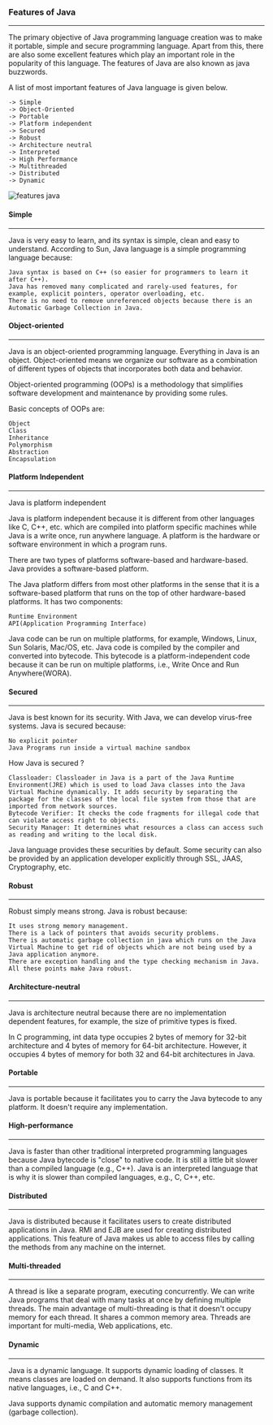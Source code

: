 ### Features of Java
 ---

The primary objective of Java programming language creation was to make it portable, simple and secure programming language. Apart from this, there are also some excellent features which play an important role in the popularity of this language. The features of Java are also known as java buzzwords.

A list of most important features of Java language is given below.



    -> Simple
    -> Object-Oriented
    -> Portable
    -> Platform independent
    -> Secured
    -> Robust
    -> Architecture neutral
    -> Interpreted
    -> High Performance
    -> Multithreaded
    -> Distributed
    -> Dynamic
    

![features java](https://github.com/rhushikesh2000/Java_tutorial/assets/124034778/f4d0763b-0a90-48d2-9f3d-f14efb72c4b5)



#### Simple
---

Java is very easy to learn, and its syntax is simple, clean and easy to understand. According to Sun, Java language is a simple programming language because:

    Java syntax is based on C++ (so easier for programmers to learn it after C++).
    Java has removed many complicated and rarely-used features, for example, explicit pointers, operator overloading, etc.
    There is no need to remove unreferenced objects because there is an Automatic Garbage Collection in Java.

#### Object-oriented
---

Java is an object-oriented programming language. Everything in Java is an object. Object-oriented means we organize our software as a combination of different types of objects that incorporates both data and behavior.

Object-oriented programming (OOPs) is a methodology that simplifies software development and maintenance by providing some rules.

Basic concepts of OOPs are:

    Object
    Class
    Inheritance
    Polymorphism
    Abstraction
    Encapsulation

#### Platform Independent
---

Java is platform independent

Java is platform independent because it is different from other languages like C, C++, etc. which are compiled into platform specific machines while Java is a write once, run anywhere language. A platform is the hardware or software environment in which a program runs.

There are two types of platforms software-based and hardware-based. Java provides a software-based platform.

The Java platform differs from most other platforms in the sense that it is a software-based platform that runs on the top of other hardware-based platforms. It has two components:

    Runtime Environment
    API(Application Programming Interface)

Java code can be run on multiple platforms, for example, Windows, Linux, Sun Solaris, Mac/OS, etc. Java code is compiled by the compiler and converted into bytecode. This bytecode is a platform-independent code because it can be run on multiple platforms, i.e., Write Once and Run Anywhere(WORA).

#### Secured
---
Java is best known for its security. With Java, we can develop virus-free systems. Java is secured because:

    No explicit pointer
    Java Programs run inside a virtual machine sandbox

How Java is secured ?

    Classloader: Classloader in Java is a part of the Java Runtime Environment(JRE) which is used to load Java classes into the Java Virtual Machine dynamically. It adds security by separating the package for the classes of the local file system from those that are imported from network sources.
    Bytecode Verifier: It checks the code fragments for illegal code that can violate access right to objects.
    Security Manager: It determines what resources a class can access such as reading and writing to the local disk.

Java language provides these securities by default. Some security can also be provided by an application developer explicitly through SSL, JAAS, Cryptography, etc.

#### Robust

---

Robust simply means strong. Java is robust because:

    It uses strong memory management.
    There is a lack of pointers that avoids security problems.
    There is automatic garbage collection in java which runs on the Java Virtual Machine to get rid of objects which are not being used by a Java application anymore.
    There are exception handling and the type checking mechanism in Java. All these points make Java robust.

#### Architecture-neutral

---

Java is architecture neutral because there are no implementation dependent features, for example, the size of primitive types is fixed.

In C programming, int data type occupies 2 bytes of memory for 32-bit architecture and 4 bytes of memory for 64-bit architecture. However, it occupies 4 bytes of memory for both 32 and 64-bit architectures in Java.

#### Portable

---

Java is portable because it facilitates you to carry the Java bytecode to any platform. It doesn't require any implementation.

#### High-performance

---

Java is faster than other traditional interpreted programming languages because Java bytecode is "close" to native code. It is still a little bit slower than a compiled language (e.g., C++). Java is an interpreted language that is why it is slower than compiled languages, e.g., C, C++, etc.

#### Distributed

---

Java is distributed because it facilitates users to create distributed applications in Java. RMI and EJB are used for creating distributed applications. This feature of Java makes us able to access files by calling the methods from any machine on the internet.

#### Multi-threaded

---

A thread is like a separate program, executing concurrently. We can write Java programs that deal with many tasks at once by defining multiple threads. The main advantage of multi-threading is that it doesn't occupy memory for each thread. It shares a common memory area. Threads are important for multi-media, Web applications, etc.

#### Dynamic

---

Java is a dynamic language. It supports dynamic loading of classes. It means classes are loaded on demand. It also supports functions from its native languages, i.e., C and C++.

Java supports dynamic compilation and automatic memory management (garbage collection).
    
    

